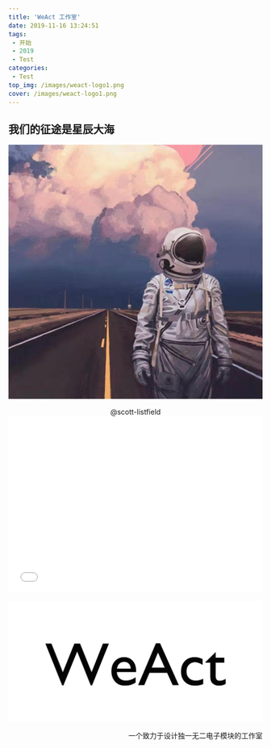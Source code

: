 ```yaml
---
title: 'WeAct 工作室'
date: 2019-11-16 13:24:51
tags:
 - 开始
 - 2019
 - Test
categories:
 - Test
top_img: /images/weact-logo1.png
cover: /images/weact-logo1.png
---
```


## 我们的征途是星辰大海
<!-- more -->
![scott-listfield](/images/scott-listfield.jpg)
<center>@scott-listfield</center>

<iframe width="100%" height="350" scrolling="auto" frameborder="0" src="/html/clock.html"></iframe>

![](/images/weact-logo1.png)
<p align="right">一个致力于设计独一无二电子模块的工作室</p>